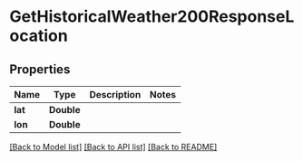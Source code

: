# GetHistoricalWeather200ResponseLocation

## Properties
Name | Type | Description | Notes
------------ | ------------- | ------------- | -------------
**lat** | **Double** |  | 
**lon** | **Double** |  | 

[[Back to Model list]](../README.md#documentation-for-models) [[Back to API list]](../README.md#documentation-for-api-endpoints) [[Back to README]](../README.md)


